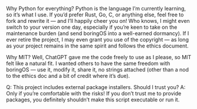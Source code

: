 Why Python for everything?
Python is the language I’m currently learning, so it’s what I use. If you’d prefer Rust, Go, C, or anything else, feel free to fork and rewrite it — and I’ll happily cheer you on! Who knows, I might even switch to your version one day, especially if you’re keen to take on the maintenance burden (and send boringOS into a well-earned dormancy). If I ever retire the project, I may even grant you use of the copyright — as long as your project remains in the same spirit and follows the ethics document.

Why MIT?
Well, ChatGPT gave me the code freely to use as I please, so MIT felt like a natural fit. I wanted others to have the same freedom with boringOS — use it, modify it, share it, no strings attached (other than a nod to the ethics doc and a bit of credit where it’s due).

Q: This project includes external package installers. Should I trust you?
A: Only if you’re comfortable with the risks! If you don’t trust me to provide packages, you definitely shouldn’t make this script executable or run it.
